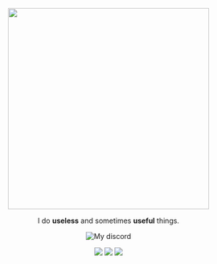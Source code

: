 <p align="center">
    <img align="center" width="400px" src="https://github.com/notsapinho/notsapinho/blob/master/dragooon.png">
    <p align="center" margin="0px -12px">I do <strong>useless</strong> and sometimes <strong>useful</strong> things.</p>
    <p align="center">
        <img align="center" alt="My discord" src="https://img.shields.io/badge/Discord-notsapinho%232975-8768e8"
    </p>
    <p align="center">
    <img src="https://xesque.rocketseat.dev/platform/tech/javascript.svg">
    <img src="https://xesque.rocketseat.dev/platform/tech/node.svg"> 
    <img src="https://xesque.rocketseat.dev/platform/tech/html5.svg"> 
    </p>
</p>
